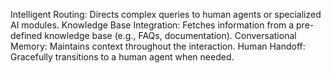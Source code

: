 Intelligent Routing: Directs complex queries to human agents or specialized AI modules.
Knowledge Base Integration: Fetches information from a pre-defined knowledge base (e.g., FAQs, documentation).
Conversational Memory: Maintains context throughout the interaction.
Human Handoff: Gracefully transitions to a human agent when needed.